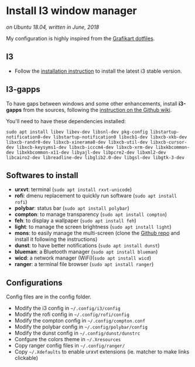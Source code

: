 # Install I3 window manager
*on Ubuntu 18.04, written in June, 2018*

My configuration is highly inspired from the [Grafikart dotfiles](https://github.com/Grafikart/dotfiles).

## I3

- Follow the [installation instruction](https://i3wm.org/docs/repositories.html) to install the latest i3 stable version.

## I3-gapps

To have gaps between windows and some other enhancements, install **i3-gapps** from the sources,
following the [instruction on the Github wiki](https://github.com/Airblader/i3/wiki/Compiling-&-Installing).

You'll need to have these dependencies installed:
```
sudo apt install libev libev-dev libsnl-dev pkg-config libstartup-notification0-dev libstartup-notification0 libxcb1-dev libxcb-xkb-dev libxcb-randr0-dev libxcb-xinerama0-dev libxcb-util-dev libxcb-cursor-dev libxcb-keysyms1-dev libxcb-icccm4-dev libxcb-xrm-dev libxkbcommon-dev libxkbcommon-x11-dev libyajl-dev libpcre2-dev libxml2-dev libcairo2-dev libreadline-dev libglib2.0-dev libgsl-dev libgtk-3-dev
```

## Softwares to install

 - **urxvt**: terminal (`sudo apt install rxvt-unicode`)
 - **rofi**: dmenu replacement to quickly run software (`sudo apt install rofi`)
 - **polybar**: status bar (`sudo apt install polybar`)
 - **compton**: to manage transparency (`sudo apt install compton`)
 - **feh**: to display a wallpaper (`sudo apt install feh`)
 - **light**: to manage the screen brightness (`sudo apt install light`)
 - **mons**: to easily manage the multi-screen (clone the [Github repo](https://github.com/Ventto/mons) and install it
 following the instructions)
 - **dunst**: to have better notifications (`sudo apt install dunst`)
 - **blueman**: a Bluetooth manager (`sudo apt install blueman`)
 - **wicd**: a network manager (WiFi)(`sudo apt install wicd`)
 - **ranger**: a terminal file browser (`sudo apt install ranger`)

## Configurations

Config files are in the config folder.

 - Modify the i3 config in `~/.config/i3/config`
 - Modify the rofi config in `~/.config/rofi/config`
 - Modify the compton config in `~/.config/compton.conf`
 - Modify the polybar config in `~/.config/polybar/config`
 - Modify the dunst config in `~/.config/dunst/dunstrc`
 - Confgure the colors theme in `~/.Xresources`
 - Copy ranger config files in `~/.config/ranger/`
 - Copy `~/.Xdefaults` to enable urxvt extensions (ie. matcher to make links clickable)
 

